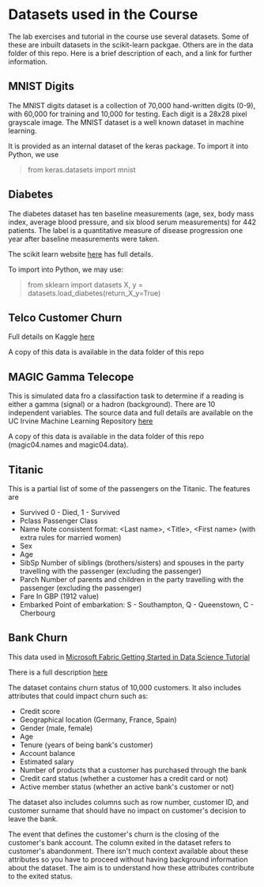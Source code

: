 # Datasets used in the Course

The lab exercises and tutorial in the course use several datasets. Some of these are inbuilt datasets in the scikit-learn packgae.  Others are in the data folder of this repo.  Here is a brief description of each, and a link for further information.

## MNIST Digits

The MNIST digits dataset is a collection of 70,000 hand-written digits (0-9), with 60,000 for training and 10,000 for testing. Each digit is a 28x28 pixel grayscale image.  The MNIST dataset is a well known dataset in machine learning.

It is provided as an internal dataset of the keras package.  To import it into Python, we use
> from keras.datasets import mnist

## Diabetes

The diabetes dataset has ten baseline measurements (age, sex, body mass index, average blood pressure, and six blood serum measurements) 
for 442 patients.  The label is a quantitative measure of disease progression one year after baseline measurements were taken.

The scikit learn website [here](https://scikit-learn.org/stable/datasets/toy_dataset.html#diabetes-dataset) has full details.

To import into Python, we may use:
> from sklearn import datasets
> X, y = datasets.load_diabetes(return_X_y=True)

## Telco Customer Churn

Full details on Kaggle [here](https://www.kaggle.com/datasets/blastchar/telco-customer-churn)

A copy of this data is available in the data folder of this repo

## MAGIC Gamma Telecope

This is simulated data fro a classifaction task to determine if a reading is either a gamma (signal) or a hadron (background).  There are 10 independent variables.  The source data and full details are available on the UC Irvine Machine Learning Repository [here](https://archive.ics.uci.edu/ml/datasets/magic+gamma+telescope)

A copy of this data is available in the data folder of this repo (magic04.names and magic04.data).

## Titanic

This is a partial list of some of the passengers on the Titanic.  The features are

* Survived 0 - Died, 1 - Survived
* Pclass Passenger Class
* Name   Note consistent format: \<Last name\>, \<Title\>, \<First name\> (with extra rules for married women)
* Sex
* Age
* SibSp Number of siblings (brothers/sisters)  and spouses in the party travelling with the passenger (excluding the passenger)
* Parch Number of parents and children in the party travelling with the passenger (excluding the passenger)
* Fare In GBP (1912 value)
* Embarked Point of embarkation: S - Southampton, Q - Queenstown, C - Cherbourg

## Bank Churn

This data used in [Microsoft Fabric Getting Started in Data Science Tutorial](https://learn.microsoft.com/en-us/fabric/data-science/tutorial-data-science-introduction)

There is a full description [here](https://learn.microsoft.com/en-us/fabric/data-science/tutorial-data-science-ingest-data)

The dataset contains churn status of 10,000 customers. It also includes attributes that could impact churn such as:

* Credit score
* Geographical location (Germany, France, Spain)
* Gender (male, female)
* Age
* Tenure (years of being bank's customer)
* Account balance
* Estimated salary
* Number of products that a customer has purchased through the bank
* Credit card status (whether a customer has a credit card or not)
* Active member status (whether an active bank's customer or not)

The dataset also includes columns such as row number, customer ID, and customer surname that should have no impact on customer's decision to leave the bank.

The event that defines the customer's churn is the closing of the customer's bank account. The column exited in the dataset refers to customer's abandonment. There isn't much context available about these attributes so you have to proceed without having background information about the dataset. The aim is to understand how these attributes contribute to the exited status.
